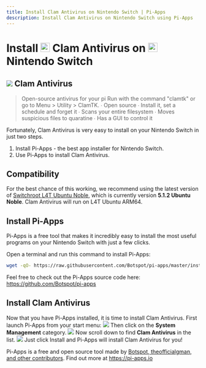 ```yaml
---
title: Install Clam Antivirus on Nintendo Switch | Pi-Apps
description: Install Clam Antivirus on Nintendo Switch using Pi-Apps
---
```

<div class="simple-install-content content">

# Install <img src="/img/app-icons/Clam Antivirus/icon-64.png" height=24> Clam Antivirus on <img src=/img/other-icons/switch-icon.svg height=24> Nintendo Switch

## <img src="/img/app-icons/Clam Antivirus/icon-64.png"> Clam Antivirus
> Open-source antivirus for your pi
> Run with the command "clamtk" or go to Menu > Utility > ClamTK.
>  ∙ Open source
>  ∙ Install it, set a schedule and forget it
>  ∙ Scans your entire filesystem
>  ∙ Moves suspicious files to quaratine 
>  ∙ Has a GUI to control it

Fortunately, Clam Antivirus is very easy to install on your Nintendo Switch in just two steps.
1. Install Pi-Apps - the best app installer for Nintendo Switch.
2. Use Pi-Apps to install Clam Antivirus.
</div>
<div class="simple-install-content content">

## Compatibility
For the best chance of this working, we recommend using the latest version of [Switchroot L4T Ubuntu Noble](https://wiki.switchroot.org/wiki/linux/l4t-ubuntu-noble-installation-guide), which is currently version **5.1.2 Ubuntu Noble**.
Clam Antivirus will run on L4T Ubuntu ARM64.
</div>
<div class="simple-install-content content">

## Install Pi-Apps

Pi-Apps is a free tool that makes it incredibly easy to install the most useful programs on your Nintendo Switch with just a few clicks.

Open a terminal and run this command to install Pi-Apps:
```bash
wget -qO- https://raw.githubusercontent.com/Botspot/pi-apps/master/install | bash
```
Feel free to check out the Pi-Apps source code here: https://github.com/Botspot/pi-apps
</div>
<div class="simple-install-content content">

## Install Clam Antivirus

Now that you have Pi-Apps installed, it is time to install Clam Antivirus.
First launch Pi-Apps from your start menu:
<img src="/img/start-menu.png">
Then click on the <b>System Management</b> category.
<img src="/img/category-selections/System Management.png">
Now scroll down to find <b>Clam Antivirus</b> in the list.
<img src="/img/app-icons/Clam Antivirus/app-selection.png">
Just click Install and Pi-Apps will install Clam Antivirus for you!
</div>
<div class="simple-install-content content">

Pi-Apps is a free and open source tool made by [Botspot, theofficialgman, and other contributors](/about/#contributors). Find out more at https://pi-apps.io
</div>
